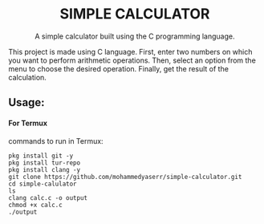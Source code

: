 <h1 align="center">
SIMPLE CALCULATOR
  <br>
</h1>


<p align="center">A simple calculator built using the C programming language.

This project is made using C language.
First, enter two numbers on which you want to perform arithmetic operations.
Then, select an option from the menu to choose the desired operation.
Finally, get the result of the calculation.</p>


## Usage:

#### For Termux

commands to run in Termux:
```shell script
pkg install git -y
pkg install tur-repo 
pkg install clang -y 
git clone https://github.com/mohammedyaserr/simple-calculator.git
cd simple-calulator
ls
clang calc.c -o output
chmod +x calc.c
./output

```
